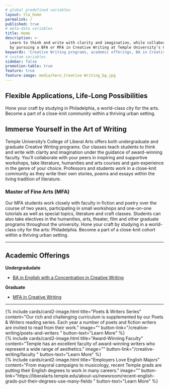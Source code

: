 ```yaml
---
# global predefined variables
layout: tla_home
permalink: /
published: true
# meta-data variables
title: Home
description: >-
  Learn to think and write with clarity and imagination, while collaborating with peers in workshops,
  by pursuing a BFA or MFA in Creative Writing at Temple University’s College of Liberal Arts.
keywords: 'Creative Writing programs, academic offerings, BA in Creative Writing, MFA in Creative Writing'
# custom variables
sidebar: false
promotion-table: true
feature: true
feature-image: media/hero_Creative Writing_bg.jpg
---
```

## Flexible Applications, Life-Long Possibilities
Hone your craft by studying in Philadelphia, a world-class city for the arts.
Become a part of a close-knit community within a thriving urban setting.

## Immerse Yourself in the Art of Writing
Temple University’s College of Liberal Arts offers both undergraduate and graduate Creative Writing programs. Our classes teach students to think and write with clarity and imagination under the guidance of award-winning faculty. You’ll collaborate with your peers in inspiring and supportive workshops, take literature, humanities and arts courses and gain experience in the genre of your choice. Professors and students work in a close-knit community as they write their own stories, poems and essays within the living tradition of literature.

### Master of Fine Arts (MFA)
Our  MFA students work closely with faculty in fiction and poetry over the course of two years, participating in small workshops and one-on-one tutorials as well as special topics, literature and craft classes. Students can also take electives in the humanities, arts, theater, film and other graduate programs throughout the university. Hone your craft by studying in a world-class city for the arts: Philadelphia. Become a part of a close-knit cohort within a thriving urban setting.

___

## Academic Offerings
**Undergradudate**
- [BA in English with a Concentration in Creative Writing](http://bulletin.temple.edu/undergraduate/liberal-arts/english/ba-english-creative-writing/#text)

**Graduate**
- [MFA in Creative Writing](http://bulletin.temple.edu/graduate/scd/cla/creative-writing-mfa/#programrequirementstext)

___

<div class="row row-wide">
  <div class="col m12 l4">{% include cards/card2-image.html
    title="Poets & Writers Series"
    content="Our rich and challenging curriculum is supplemented by our Poets & Writers reading series. Each year a number of poets and fiction writers are invited to read from their work."
    image=""
    button-link="/creative-writing/poets-and-writers "
    button-text="Learn More" %}
  </div>
  <div class="row row-wide">
    <div class="col m12 l4">{% include cards/card2-image.html
      title="Award-Winning Faculty"
      content="Temple has an excellent faculty of award-winning writers who represent a wide range of aesthetics."
      image=""
      button-link="/creative-writing/faculty "
      button-text="Learn More" %}
    </div>
    <div class="row row-wide">
      <div class="col m12 l4">{% include cards/card2-image.html
        title="Employers Love English Majors"
        content="From mayoral campaigns to musicology, recent Temple grads are putting their English degrees to work in many careers."
        image=""
        button-link="https://liberalarts.temple.edu/about-us/newsroom/recent-english-grads-put-their-degrees-use-many-fields "
        button-text="Learn More" %}
      </div>
</div>
